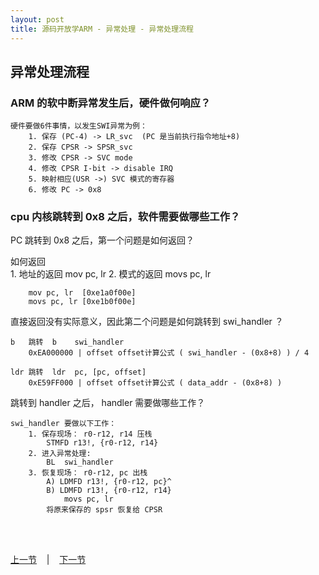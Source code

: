 ```yaml
---
layout: post
title: 源码开放学ARM - 异常处理 - 异常处理流程
---
```


## 异常处理流程
### ARM 的软中断异常发生后，硬件做何响应？
	硬件要做6件事情，以发生SWI异常为例：
		1. 保存 (PC-4) -> LR_svc	(PC 是当前执行指令地址+8)
		2. 保存 CPSR -> SPSR_svc
		3. 修改 CPSR -> SVC mode
		4. 修改 CPSR I-bit -> disable IRQ
		5. 映射相应(USR ->) SVC 模式的寄存器
		6. 修改 PC -> 0x8
		
### cpu 内核跳转到 0x8 之后，软件需要做哪些工作？

PC 跳转到 0x8 之后，第一个问题是如何返回？	
	
如何返回	
		1. 地址的返回 	mov pc, lr
		2. 模式的返回	movs pc, lr
	
		mov pc, lr	[0xe1a0f00e]   
		movs pc, lr	[0xe1b0f00e]   

直接返回没有实际意义，因此第二个问题是如何跳转到 swi_handler ？

	b   跳转	b    swi_handler	
		0xEA000000 | offset	offset计算公式 ( swi_handler - (0x8+8) ) / 4
		
	ldr 跳转	ldr  pc, [pc, offset]
		0xE59FF000 | offset	offset计算公式 ( data_addr - (0x8+8) ) 

跳转到 handler 之后， handler 需要做哪些工作？

	swi_handler 要做以下工作：
		1. 保存现场： r0-r12, r14 压栈
			STMFD r13!, {r0-r12, r14}
		2. 进入异常处理:
			BL	swi_handler
		3. 恢复现场： r0-r12, pc 出栈
			A) LDMFD r13!, {r0-r12, pc}^
			B) LDMFD r13!, {r0-r12, r14}
				movs pc, lr	
			将原来保存的 spsr 恢复给 CPSR

<br> <br> 
<div> <a href="chp8-2.html">上一节</a> &nbsp;&nbsp; | &nbsp;&nbsp; <a href="chp8-4.html">下一节</a> </div> <br> <br>